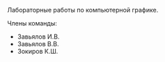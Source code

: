 Лабораторные работы по компьютерной графике. 

Члены команды:

* Завьялов И.В.
* Завьялов В.В.
* Зокиров К.Ш.